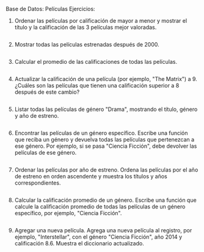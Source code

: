 Base de Datos: Películas
Ejercicios:
1. Ordenar las películas por calificación de mayor a menor y mostrar el título y la calificación de las 3 películas mejor valoradas.
``` python

```


2. Mostrar todas las películas estrenadas después de 2000.
``` python

```


3. Calcular el promedio de las calificaciones de todas las películas.
``` python

```


4. Actualizar la calificación de una película (por ejemplo, "The Matrix") a 9. ¿Cuáles son las películas que tienen una calificación superior a 8 después de este cambio?
``` python

```


5. Listar todas las películas de género "Drama", mostrando el título, género y año de estreno.
``` python

```

   
6. Encontrar las películas de un género específico.
Escribe una función que reciba un género y devuelva todas las películas que pertenezcan a ese género. Por ejemplo, si se pasa "Ciencia Ficción", debe devolver las películas de ese género.
``` python

```


7. Ordenar las películas por año de estreno.
Ordena las películas por el año de estreno en orden ascendente y muestra los títulos y años correspondientes.
``` python

```


8. Calcular la calificación promedio de un género.
Escribe una función que calcule la calificación promedio de todas las películas de un género específico, por ejemplo, "Ciencia Ficción".
``` python

```


9. Agregar una nueva película.
Agrega una nueva película al registro, por ejemplo, "Interstellar", con el género "Ciencia Ficción", año 2014 y calificación 8.6. Muestra el diccionario actualizado.
``` python

```


